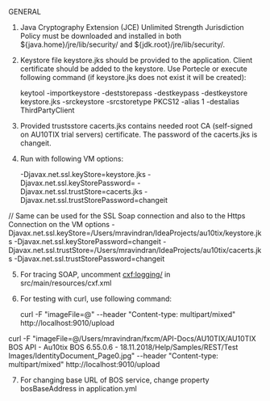 GENERAL

1. Java Cryptography Extension (JCE) Unlimited Strength Jurisdiction Policy must be downloaded and installed
   in both ${java.home}/jre/lib/security/ and ${jdk.root}/jre/lib/security/.

2. Keystore file keystore.jks should be provided to the application. Client certificate should be added to
   the keystore. Use Portecle or execute following command (if keystore.jks does not exist it will be
   created):

     keytool -importkeystore -deststorepass <KeyStorePassword> -destkeypass <KeyStorePassword> -destkeystore keystore.jks -srckeystore <PFX file> -srcstoretype PKCS12 -alias 1 -destalias ThirdPartyClient

3. Provided trustsstore cacerts.jks contains needed root CA (self-signed on AU10TIX trial servers) certificate.
   The password of the cacerts.jks is changeit.

4. Run with following VM options:

    -Djavax.net.ssl.keyStore=keystore.jks
    -Djavax.net.ssl.keyStorePassword=<KeyStorePassword>
    -Djavax.net.ssl.trustStore=cacerts.jks
    -Djavax.net.ssl.trustStorePassword=changeit

// Same can be used for the SSL Soap connection and also to the Https Connection on the VM options
    -Djavax.net.ssl.keyStore=/Users/mravindran/IdeaProjects/au10tix/keystore.jks
    -Djavax.net.ssl.keyStorePassword=changeit
    -Djavax.net.ssl.trustStore=/Users/mravindran/IdeaProjects/au10tix/cacerts.jks
    -Djavax.net.ssl.trustStorePassword=changeit

5. For tracing SOAP, uncomment <cxf:logging/> in src/main/resources/cxf.xml

6. For testing with curl, use following command:

    curl -F "imageFile=@<Image file path>" --header "Content-type: multipart/mixed" http://localhost:9010/upload

curl -F "imageFile=@/Users/mravindran/fxcm/API-Docs/AU10TIX/AU10TIX BOS API - Au10tix BOS 6.55.0.6 - 18.11.2018/Help/Samples/REST/Test Images/IdentityDocument_Page0.jpg" --header "Content-type: multipart/mixed" http://localhost:9010/upload

7. For changing base URL of BOS service, change property bosBaseAddress in application.yml
